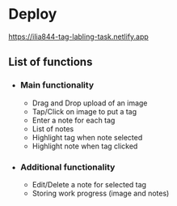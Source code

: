 
# Deploy
<https://ilia844-tag-labling-task.netlify.app>

## List of functions
- ### Main functionality
    - Drag and Drop upload of an image
    - Tap/Click on image to put a tag
    - Enter a note for each tag
    - List of notes
    - Highlight tag when note selected
    - Highlight note when tag clicked

- ### Additional functionality
    - Edit/Delete a note for selected tag
    - Storing work progress (image and notes)
